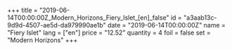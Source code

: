 +++
title = "2019-06-14T00:00:00Z_Modern_Horizons_Fiery_Islet_[en]_false"
id = "a3aab13c-9d9d-4507-ae5d-da979990ae1b"
date = "2019-06-14T00:00:00Z"
name = "Fiery Islet"
lang = ["en"]
price = "12.52"
quantity = 4
foil = false
set = "Modern Horizons"
+++
